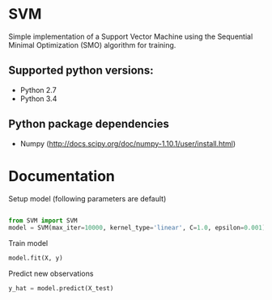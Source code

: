# SVM

Simple implementation of a Support Vector Machine using the Sequential Minimal Optimization (SMO) algorithm for training.

## Supported python versions:
* Python 2.7
* Python 3.4

## Python package dependencies
* Numpy        (http://docs.scipy.org/doc/numpy-1.10.1/user/install.html)

# Documentation

Setup model (following parameters are default)

```python

from SVM import SVM
model = SVM(max_iter=10000, kernel_type='linear', C=1.0, epsilon=0.001)
```

Train model

```python
model.fit(X, y)
```

Predict new observations

```python
y_hat = model.predict(X_test)
```
